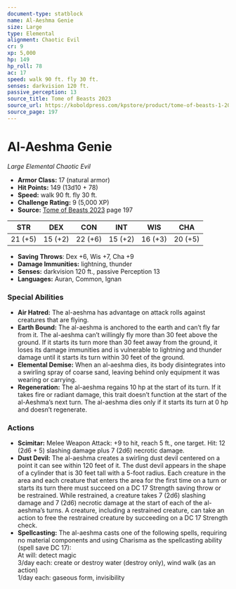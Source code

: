 ```yaml
---
document-type: statblock
name: Al-Aeshma Genie
size: Large
type: Elemental
alignment: Chaotic Evil
cr: 9
xp: 5,000
hp: 149
hp_roll: 78
ac: 17
speed: walk 90 ft. fly 30 ft.
senses: darkvision 120 ft. 
passive_perception: 13
source_title: Tome of Beasts 2023
source_url: https://koboldpress.com/kpstore/product/tome-of-beasts-1-2023-edition/
source_page: 197
---
```


# Al-Aeshma Genie

*Large* *Elemental* *Chaotic Evil*

- **Armor Class:** 17 (natural armor)
- **Hit Points:** 149 (13d10 + 78)
- **Speed:** walk 90 ft. fly 30 ft.
- **Challenge Rating:** 9 (5,000 XP)
- **Source:** [Tome of Beasts 2023](https://koboldpress.com/kpstore/product/tome-of-beasts-1-2023-edition/) page 197

| STR | DEX | CON | INT | WIS | CHA |
| --- | --- | --- | --- | --- | --- |
| 21 (+5) | 15 (+2) | 22 (+6) | 15 (+2) | 16 (+3) | 20 (+5) |

- **Saving Throws**: Dex +6, Wis +7, Cha +9
- **Damage Immunities:** lightning, thunder
- **Senses:** darkvision 120 ft., passive Perception 13
- **Languages:** Auran, Common, Ignan

### Special Abilities

- **Air Hatred:** The al-aeshma has advantage on attack rolls against creatures that are flying.
- **Earth Bound:** The al-aeshma is anchored to the earth and can’t fly far from it. The al-aeshma can’t willingly fly more than 30 feet above the ground. If it starts its turn more than 30 feet away from the ground, it loses its damage immunities and is vulnerable to lightning and thunder damage until it starts its turn within 30 feet of the ground.
- **Elemental Demise:** When an al-aeshma dies, its body disintegrates into a swirling spray of coarse sand, leaving behind only equipment it was wearing or carrying.
- **Regeneration:** The al-aeshma regains 10 hp at the start of its turn. If it takes fire or radiant damage, this trait doesn’t function at the start of the al-Aeshma’s next turn. The al-aeshma dies only if it starts its turn at 0 hp and doesn’t regenerate.

### Actions

- **Scimitar:** Melee Weapon Attack: +9 to hit, reach 5 ft., one target. Hit: 12 (2d6 + 5) slashing damage plus 7 (2d6) necrotic damage.
- **Dust Devil:** The al-aeshma creates a swirling dust devil centered on a point it can see within 120 feet of it. The dust devil appears in the shape of a cylinder that is 30 feet tall with a 5-foot radius. Each creature in the area and each creature that enters the area for the first time on a turn or starts its turn there must succeed on a DC 17 Strength saving throw or be restrained. While restrained, a creature takes 7 (2d6) slashing damage and 7 (2d6) necrotic damage at the start of each of the al-aeshma’s turns. A creature, including a restrained creature, can take an action to free the restrained creature by succeeding on a DC 17 Strength check.
- **Spellcasting:** The al-aeshma casts one of the following spells, requiring no material components and using Charisma as the spellcasting ability (spell save DC 17):<br>At will: detect magic<br>3/day each: create or destroy water (destroy only), wind walk (as an action)<br>1/day each: gaseous form, invisibility

